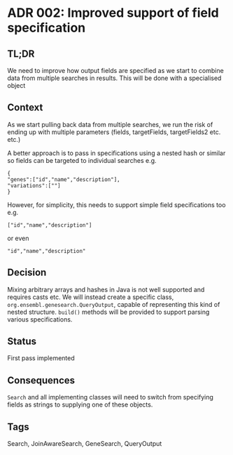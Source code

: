 # ADR 002: Improved support of field specification

## TL;DR
We need to improve how output fields are specified as we start to combine data from multiple searches in results. This will be done with a specialised object

## Context
As we start pulling back data from multiple searches, we run the risk of ending up with multiple parameters (fields, targetFields, targetFields2 etc. etc.)

A better approach is to pass in specifications using a nested hash or similar so fields can be targeted to individual searches e.g.
```
{
"genes":["id","name","description"],
"variations":[""]
}
```

However, for simplicity, this needs to support simple field specifications too e.g.
```
["id","name","description"]
```
or even
```
"id","name","description"
```

## Decision
Mixing arbitrary arrays and hashes in Java is not well supported and requires casts etc. We will instead create a specific class, `org.ensembl.genesearch.QueryOutput`, capable of representing this kind of nested structure.  `build()` methods will be provided to support parsing various specifications.

## Status
First pass implemented

## Consequences
`Search` and all implementing classes will need to switch from specifying fields as strings to supplying one of these objects.

## Tags
Search, JoinAwareSearch, GeneSearch, QueryOutput
